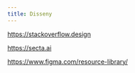 ```yaml
---
title: Disseny
---
```


https://stackoverflow.design

https://secta.ai

https://www.figma.com/resource-library/
